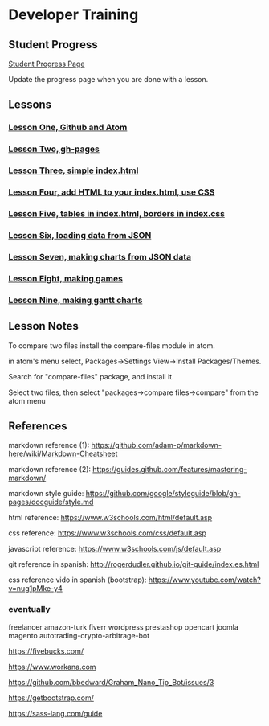 # Developer Training

## Student Progress

[Student Progress Page](students.md)

Update the progress page when you are done with a lesson.

## Lessons

### [Lesson One, Github and Atom](01-lesson.md)

### [Lesson Two, gh-pages](02-lesson.md)

### [Lesson Three, simple index.html](03-lesson.md)

### [Lesson Four, add HTML to your index.html, use CSS](04-lesson.md)

### [Lesson Five, tables in index.html, borders in index.css](05-lesson.md)

### [Lesson Six, loading data from JSON](06-lesson.md)

### [Lesson Seven, making charts from JSON data](07-lesson.md)

### [Lesson Eight, making games](08-lesson.md)

### [Lesson Nine, making gantt charts](09-lesson.md)

## Lesson Notes

To compare two files install the compare-files module in atom.

in atom's menu select, Packages->Settings View->Install Packages/Themes.

Search for "compare-files" package, and install it.

Select two files, then select "packages->compare files->compare" from the atom menu

## References

markdown reference (1): https://github.com/adam-p/markdown-here/wiki/Markdown-Cheatsheet

markdown reference (2): https://guides.github.com/features/mastering-markdown/

markdown style guide: https://github.com/google/styleguide/blob/gh-pages/docguide/style.md

html reference: https://www.w3schools.com/html/default.asp

css reference: https://www.w3schools.com/css/default.asp

javascript reference: https://www.w3schools.com/js/default.asp

git reference in spanish: http://rogerdudler.github.io/git-guide/index.es.html

css reference vido in spanish (bootstrap): https://www.youtube.com/watch?v=nug1pMke-y4

### eventually
freelancer amazon-turk fiverr wordpress prestashop opencart joomla magento autotrading-crypto-arbitrage-bot

https://fivebucks.com/

https://www.workana.com

https://github.com/bbedward/Graham_Nano_Tip_Bot/issues/3

https://getbootstrap.com/

https://sass-lang.com/guide
